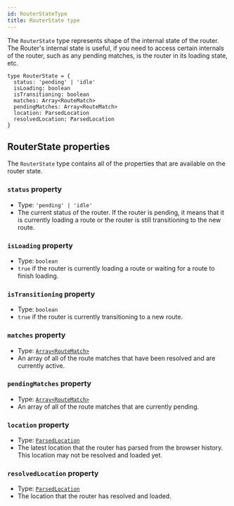 ```yaml
---
id: RouterStateType
title: RouterState type
---
```


The `RouterState` type represents shape of the internal state of the router. The Router's internal state is useful, if you need to access certain internals of the router, such as any pending matches, is the router in its loading state, etc.

```tsx
type RouterState = {
  status: 'pending' | 'idle'
  isLoading: boolean
  isTransitioning: boolean
  matches: Array<RouteMatch>
  pendingMatches: Array<RouteMatch>
  location: ParsedLocation
  resolvedLocation: ParsedLocation
}
```

## RouterState properties

The `RouterState` type contains all of the properties that are available on the router state.

### `status` property

- Type: `'pending' | 'idle'`
- The current status of the router. If the router is pending, it means that it is currently loading a route or the router is still transitioning to the new route.

### `isLoading` property

- Type: `boolean`
- `true` if the router is currently loading a route or waiting for a route to finish loading.

### `isTransitioning` property

- Type: `boolean`
- `true` if the router is currently transitioning to a new route.

### `matches` property

- Type: [`Array<RouteMatch>`](../RouteMatchType)
- An array of all of the route matches that have been resolved and are currently active.

### `pendingMatches` property

- Type: [`Array<RouteMatch>`](../RouteMatchType)
- An array of all of the route matches that are currently pending.

### `location` property

- Type: [`ParsedLocation`](../ParsedLocationType)
- The latest location that the router has parsed from the browser history. This location may not be resolved and loaded yet.

### `resolvedLocation` property

- Type: [`ParsedLocation`](../ParsedLocationType)
- The location that the router has resolved and loaded.
